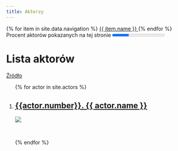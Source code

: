 ```yaml
---
title: Aktorzy
---
```

<nav>
    {% for item in site.data.navigation %}
      <a href="{{ item.link }}" {% if page.url == item.link %}style="color: red;"{% endif %}>
        {{ item.name }}
      </a>
    {% endfor %}
</nav>
<label for="file">Procent aktorów pokazanych na tej stronie</label>
<progress id="file" value="32" max="100"> 1% </progress>
<h1>Lista aktorów</h1>
<a href="https://www.filmweb.pl/ranking/person/actors/male">Źródło</a>

<ol>
  {% for actor in site.actors %}
    <li>
      <h2><a href="{{ actor.url }}">{{actor.number}}. {{ actor.name }}</a></h2>
      <img src = "{{ actor.image }}">
      <p>
      <br>
      </p>
    </li>
  {% endfor %}
</ol>
